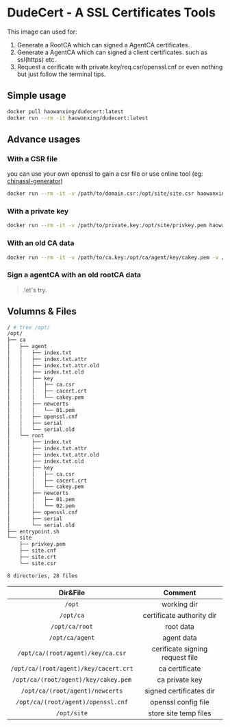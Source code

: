 # DudeCert - A SSL Certificates Tools

This image can used for:

1. Generate a RootCA which can signed a AgentCA certificates.
2. Generate a AgentCA which can signed a client certificates. such as ssl(https) etc.
3. Request a cerificate with private.key/req.csr/openssl.cnf or even nothing but just follow the terminal tips.

## Simple usage

```bash
docker pull haowanxing/dudecert:latest
docker run --rm -it haowanxing/dudecert:latest
```

## Advance usages

### With a CSR file

you can use your own openssl to gain a csr file or use online tool (eg: [chinassl-generator](https://www.chinassl.net/ssltools/generator-csr.html))

```sh
docker run --rm -it -v /path/to/domain.csr:/opt/site/site.csr haowanxing/dudecert:latest
```

### With a private key

```sh
docker run --rm -it -v /path/to/private.key:/opt/site/privkey.pem haowanxing/dudecert:latest
```

### With an old CA data

```sh
docker run --rm -it -v /path/to/ca.key:/opt/ca/agent/key/cakey.pem -v /path/to/ca.crt:/opt/ca/agent/key/cacert.crt haowanxing/dudecert:latest
```

### Sign a agentCA with an old rootCA data

> let's try.

## Volumns & Files

```sh
/ # tree /opt/
/opt/
├── ca
│   ├── agent
│   │   ├── index.txt
│   │   ├── index.txt.attr
│   │   ├── index.txt.attr.old
│   │   ├── index.txt.old
│   │   ├── key
│   │   │   ├── ca.csr
│   │   │   ├── cacert.crt
│   │   │   └── cakey.pem
│   │   ├── newcerts
│   │   │   └── 01.pem
│   │   ├── openssl.cnf
│   │   ├── serial
│   │   └── serial.old
│   └── root
│       ├── index.txt
│       ├── index.txt.attr
│       ├── index.txt.attr.old
│       ├── index.txt.old
│       ├── key
│       │   ├── ca.csr
│       │   ├── cacert.crt
│       │   └── cakey.pem
│       ├── newcerts
│       │   ├── 01.pem
│       │   └── 02.pem
│       ├── openssl.cnf
│       ├── serial
│       └── serial.old
├── entrypoint.sh
└── site
    ├── privkey.pem
    ├── site.cnf
    ├── site.crt
    └── site.csr

8 directories, 28 files
```

|      Dir&File       |              Comment              |
|:-------------:| :----------------------------: |
|     `/opt`     |            working dir            |
|   `/opt/ca`   |        certificate authority dir         |
|   `/opt/ca/root`   |        root data         |
|   `/opt/ca/agent`   |        agent data         |
|   `/opt/ca/(root/agent)/key/ca.csr`   |        cerificate signing request file        |
|   `/opt/ca/(root/agent)/key/cacert.crt`   |        ca certificate         |
|   `/opt/ca/(root/agent)/key/cakey.pem`   |        ca private key         |
|   `/opt/ca/(root/agent)/newcerts`   |        signed certificates dir        |
|   `/opt/ca/(root/agent)/openssl.cnf`   |        openssl config file       |
| `/opt/site`  |              store site temp files              |
